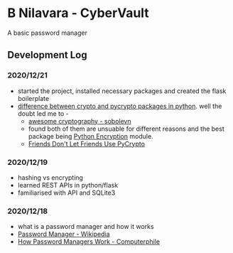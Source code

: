 # B Nilavara - CyberVault
A basic password manager

## Development Log

### 2020/12/21
* started the project, installed necessary packages and created the flask boilerplate
* [difference between crypto and pycrypto packages in python](https://stackoverflow.com/questions/65396901/what-is-the-difference-between-pycrypto-and-crypto-packages-in-python). well the doubt led me to -
  * [awesome cryptography - sobolevn](https://github.com/sobolevn/awesome-cryptography#python)
  * found both of them are unsuable for different reasons and the best package being [Python Encryption](https://pypi.org/project/cryptography/) module.
  * [Friends Don't Let Friends Use PyCrypto](https://theartofmachinery.com/2017/02/02/dont_use_pycrypto.html)

### 2020/12/19
* hashing vs encrypting
* learned REST APIs in python/flask
* familiarised with API and SQLite3

### 2020/12/18
* what is a password manager and how it works
* [Password Manager - Wikipedia](https://en.wikipedia.org/wiki/Password_manager)
* [How Password Managers Work - Computerphile](https://www.youtube.com/watch?v=w68BBPDAWr8)
